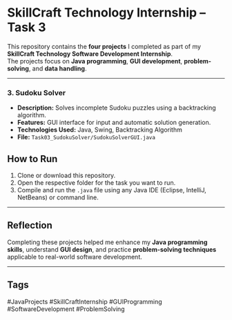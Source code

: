 # SkillCraft Technology Internship – Task 3

This repository contains the **four projects** I completed as part of my **SkillCraft Technology Software Development Internship**.  
The projects focus on **Java programming**, **GUI development**, **problem-solving**, and **data handling**.

---
### 3. Sudoku Solver
- **Description:** Solves incomplete Sudoku puzzles using a backtracking algorithm.  
- **Features:** GUI interface for input and automatic solution generation.  
- **Technologies Used:** Java, Swing, Backtracking Algorithm  
- **File:** `Task03_SudokuSolver/SudokuSolverGUI.java`

 ## How to Run
1. Clone or download this repository.
2. Open the respective folder for the task you want to run.
3. Compile and run the `.java` file using any Java IDE (Eclipse, IntelliJ, NetBeans) or command line.

---

## Reflection
Completing these projects helped me enhance my **Java programming skills**, understand **GUI design**, and practice **problem-solving techniques** applicable to real-world software development.

---

## Tags
#JavaProjects #SkillCraftInternship #GUIProgramming #SoftwareDevelopment #ProblemSolving
